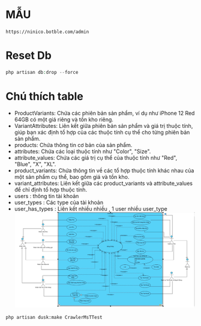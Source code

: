 # MẪU
`https://ninico.botble.com/admin`
# Reset Db
```PHP
php artisan db:drop --force
```
# Chú thích table
- ProductVariants: Chứa các phiên bản sản phẩm, ví dụ như iPhone 12 Red 64GB có một giá riêng và tồn kho riêng.
- VariantAttributes: Liên kết giữa phiên bản sản phẩm và giá trị thuộc tính, giúp bạn xác định tổ hợp của các thuộc tính cụ thể cho từng phiên bản sản phẩm.
- products: Chứa thông tin cơ bản của sản phẩm.
- attributes: Chứa các loại thuộc tính như "Color", "Size".
- attribute_values: Chứa các giá trị cụ thể của thuộc tính như "Red", "Blue", "X", "XL".
- product_variants: Chứa thông tin về các tổ hợp thuộc tính khác nhau của một sản phẩm cụ thể, bao gồm giá và tồn kho.
- variant_attributes: Liên kết giữa các product_variants và attribute_values để chỉ định tổ hợp thuộc tính.
- users : thông tin tài khoản
- user_types : Các type của tài khoản
- user_has_types : Liên kết nhiều nhiều , 1 user nhiều user_type
![img.png](img.png)


`
php artisan dusk:make CrawlerMsTTest
`